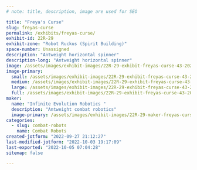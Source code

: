 ```yaml
---
# note: title, description, image are used for SEO

title: "Freya's Curse"
slug: freyas-curse
permalink: /exhibits/freyas-curse/
exhibit-id: 22R-29
exhibit-zone: "Robot Ruckus (Spirit Building)"
space-number: Unassigned
description: "Antweight horizontal spinner"
description-long: "Antweight horizontal spinner"
image: /assets/images/exhibit-images/22R-29-exhibit-freyas-curse-43-20210718-114121-2501-large.jpg
image-primary: 
  small: /assets/images/exhibit-images/22R-29-exhibit-freyas-curse-43-20210718-114121-2501-small.jpg
  medium: /assets/images/exhibit-images/22R-29-exhibit-freyas-curse-43-20210718-114121-2501-medium.jpg
  large: /assets/images/exhibit-images/22R-29-exhibit-freyas-curse-43-20210718-114121-2501-large.jpg
  full: /assets/images/exhibit-images/22R-29-exhibit-freyas-curse-43-20210718-114121-2501-full.jpg
maker: 
  name: "Infinite Evolution Robotics "
  description: "Antweight combat robotics"
  image-primary: /assets/images/exhibit-images/22R-29-maker-freyas-curse-20210718-114121-medium.jpg
categories: 
  - slug: combat-robots
    name: Combat Robots
created-jotform: "2022-09-27 21:12:27"
last-modified-jotform: "2022-10-03 19:17:09"
last-exported: "2022-10-05 07:04:28"
sitemap: false

---
```

